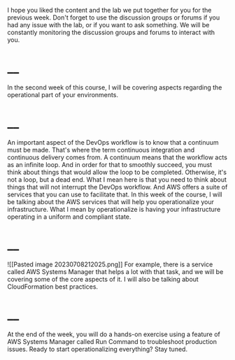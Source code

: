 I hope you liked the content and the lab we put together for you for the previous week. Don't forget to use the discussion groups or forums if you had any issue with the lab, or if you want to ask something. We will be constantly monitoring the discussion groups and forums to interact with you.
# __
In the second week of this course, I will be covering aspects regarding the operational part of your environments.
# __
An important aspect of the DevOps workflow is to know that a continuum must be made. That's where the term continuous integration and continuous delivery comes from. A continuum means that the workflow acts as an infinite loop. And in order for that to smoothly succeed, you must think about things that would allow the loop to be completed. Otherwise, it's not a loop, but a dead end. What I mean here is that you need to think about things that will not interrupt the DevOps workflow. And AWS offers a suite of services that you can use to facilitate that. In this week of the course, I will be talking about the AWS services that will help you operationalize your infrastructure. What I mean by operationalize is having your infrastructure operating in a uniform and compliant state. 
# __
![[Pasted image 20230708212025.png]]
For example, there is a service called AWS Systems Manager that helps a lot with that task, and we will be covering some of the core aspects of it. I will also be talking about CloudFormation best practices.
# __
At the end of the week, you will do a hands-on exercise using a feature of AWS Systems Manager called Run Command to troubleshoot production issues. Ready to start operationalizing everything? Stay tuned.